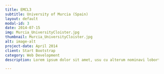 ```yaml
---
title: EMCL3
subtitle: University of Murcia (Spain)
layout: default
modal-id: 3
date: 2014-07-15
img: Murcia_UniversityCloister.jpg
thumbnail: Murcia_UniversityCloister.jpg
alt: image-alt
project-date: April 2014
client: Start Bootstrap
category: Web Development
description: Lorem ipsum dolor sit amet, usu cu alterum nominavi lobortis. At duo novum diceret. Tantas apeirian vix et, usu sanctus postulant inciderint ut, populo diceret necessitatibus in vim. Cu eum dicam feugiat noluisse.

---
```

